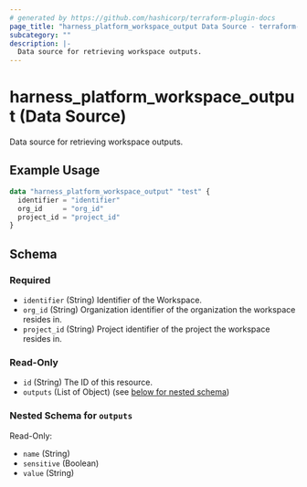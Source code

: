```yaml
---
# generated by https://github.com/hashicorp/terraform-plugin-docs
page_title: "harness_platform_workspace_output Data Source - terraform-provider-harness"
subcategory: ""
description: |-
  Data source for retrieving workspace outputs.
---
```


# harness_platform_workspace_output (Data Source)

Data source for retrieving workspace outputs.

## Example Usage

```terraform
data "harness_platform_workspace_output" "test" {
  identifier = "identifier"
  org_id     = "org_id"
  project_id = "project_id"
}
```

<!-- schema generated by tfplugindocs -->
## Schema

### Required

- `identifier` (String) Identifier of the Workspace.
- `org_id` (String) Organization identifier of the organization the workspace resides in.
- `project_id` (String) Project identifier of the project the workspace resides in.

### Read-Only

- `id` (String) The ID of this resource.
- `outputs` (List of Object) (see [below for nested schema](#nestedatt--outputs))

<a id="nestedatt--outputs"></a>
### Nested Schema for `outputs`

Read-Only:

- `name` (String)
- `sensitive` (Boolean)
- `value` (String)
